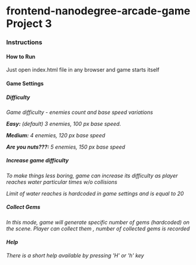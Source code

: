 
<h1>frontend-nanodegree-arcade-game Project 3 </h1>

<h3>Instructions</h3>

<h4>How to Run</h4>

<p>Just open index.html file in any browser and game starts itself</p>

<h4>Game Settings</h4>

<h5><i>Difficulty<i></h5>
<p>Game difficulty - enemies count and base speed variations</p>
<p><strong>Easy:</strong> (default) 3 enemies, 100 px base speed.</p>
<p><strong>Medium:</strong> 4 enemies, 120 px base speed </p>
<p><strong>Are you nuts???:</strong> 5 enemies, 150 px base speed </p>

<h5><i>Increase game difficulty<i></h5> 

<p>To make things less boring, game can increase its difficulty as player reaches water particular times w/o collisions</p>
<p>Limit of water reaches is hardcoded in game settings and is equal to 20</p>


<h5><i>Collect Gems</i></h5> 

<p>In this mode, game will generate specific number of gems (hardcoded) on the scene. Player can collect them , number of 
collected gems is recorded </p>

<h4>Help</h4>
<p>There is a short help available by pressing 'H' or 'h' key </p>
